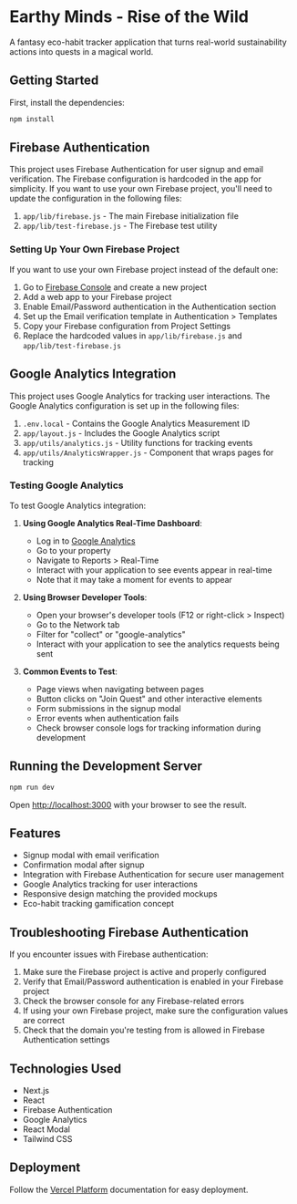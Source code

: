 # Earthy Minds - Rise of the Wild

A fantasy eco-habit tracker application that turns real-world sustainability actions into quests in a magical world.

## Getting Started

First, install the dependencies:

```bash
npm install
```

## Firebase Authentication

This project uses Firebase Authentication for user signup and email verification. The Firebase configuration is hardcoded in the app for simplicity. If you want to use your own Firebase project, you'll need to update the configuration in the following files:

1. `app/lib/firebase.js` - The main Firebase initialization file
2. `app/lib/test-firebase.js` - The Firebase test utility

### Setting Up Your Own Firebase Project

If you want to use your own Firebase project instead of the default one:

1. Go to [Firebase Console](https://console.firebase.google.com/) and create a new project
2. Add a web app to your Firebase project
3. Enable Email/Password authentication in the Authentication section
4. Set up the Email verification template in Authentication > Templates
5. Copy your Firebase configuration from Project Settings
6. Replace the hardcoded values in `app/lib/firebase.js` and `app/lib/test-firebase.js`

## Google Analytics Integration

This project uses Google Analytics for tracking user interactions. The Google Analytics configuration is set up in the following files:

1. `.env.local` - Contains the Google Analytics Measurement ID
2. `app/layout.js` - Includes the Google Analytics script
3. `app/utils/analytics.js` - Utility functions for tracking events
4. `app/utils/AnalyticsWrapper.js` - Component that wraps pages for tracking

### Testing Google Analytics

To test Google Analytics integration:

1. **Using Google Analytics Real-Time Dashboard**:

   - Log in to [Google Analytics](https://analytics.google.com/)
   - Go to your property
   - Navigate to Reports > Real-Time
   - Interact with your application to see events appear in real-time
   - Note that it may take a moment for events to appear

2. **Using Browser Developer Tools**:

   - Open your browser's developer tools (F12 or right-click > Inspect)
   - Go to the Network tab
   - Filter for "collect" or "google-analytics"
   - Interact with your application to see the analytics requests being sent

3. **Common Events to Test**:
   - Page views when navigating between pages
   - Button clicks on "Join Quest" and other interactive elements
   - Form submissions in the signup modal
   - Error events when authentication fails
   - Check browser console logs for tracking information during development

## Running the Development Server

```bash
npm run dev
```

Open [http://localhost:3000](http://localhost:3000) with your browser to see the result.

## Features

- Signup modal with email verification
- Confirmation modal after signup
- Integration with Firebase Authentication for secure user management
- Google Analytics tracking for user interactions
- Responsive design matching the provided mockups
- Eco-habit tracking gamification concept

## Troubleshooting Firebase Authentication

If you encounter issues with Firebase authentication:

1. Make sure the Firebase project is active and properly configured
2. Verify that Email/Password authentication is enabled in your Firebase project
3. Check the browser console for any Firebase-related errors
4. If using your own Firebase project, make sure the configuration values are correct
5. Check that the domain you're testing from is allowed in Firebase Authentication settings

## Technologies Used

- Next.js
- React
- Firebase Authentication
- Google Analytics
- React Modal
- Tailwind CSS

## Deployment

Follow the [Vercel Platform](https://vercel.com/new?utm_medium=default-template&filter=next.js&utm_source=create-next-app&utm_campaign=create-next-app-readme) documentation for easy deployment.
